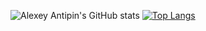 ![Alexey Antipin's GitHub stats](https://github-readme-stats.vercel.app/api?username=scottyfionnghall&show_icons=true&theme=dracula)
[![Top Langs](https://github-readme-stats.vercel.app/api/top-langs/?username=scottyfionnghall&theme=dracula&layout=compact)](https://github.com/anuraghazra/github-readme-stats)

